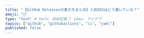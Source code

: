 ```yaml
---
title: "【GitHub Releasesの書き方まとめ】人気OSSはどう書いている？"
emoji: "🔖"
type: "tech" # tech: 技術記事 / idea: アイデア
topics: ["github", "githubactions", "ci", "yaml"]
published: false
---
```

